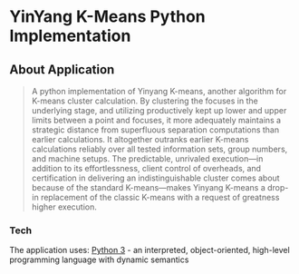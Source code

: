 # YinYang K-Means Python Implementation


## About Application
> A python implementation of Yinyang K-means, another algorithm for K-means cluster calculation. By clustering the focuses in the underlying stage, and utilizing productively kept up lower and upper limits between a point and focuses, it more adequately maintains a strategic distance from superfluous separation computations than earlier calculations. It altogether outranks earlier K-means calculations reliably over all tested information sets, group numbers, and machine setups. The predictable, unrivaled execution—in addition to its effortlessness, client control of overheads, and certification in delivering an indistinguishable cluster comes about because of the standard K-means—makes Yinyang K-means a drop-in replacement of the classic K-means with a request of greatness higher execution.

  
### Tech

The application uses:
[Python 3] - an interpreted, object-oriented, high-level programming language with dynamic semantics


   [Python 3]: <https://www.python.org/download/releases/3.0/>
